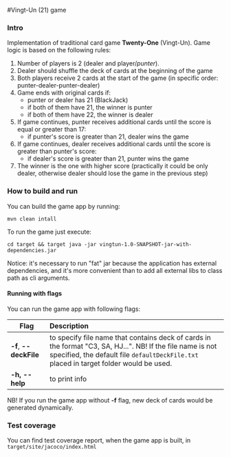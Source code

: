 #Vingt-Un (21) game

### Intro
Implementation of traditional card game **Twenty-One** (Vingt-Un). Game logic is based on the following rules:
1. Number of players is 2 (dealer and player/*punter*).
2. Dealer should shuffle the deck of cards at the beginning of the game 
3. Both players receive 2 cards at the start of the game (in specific order: punter-dealer-punter-dealer)
4. Game ends with original cards if:
    - punter or dealer has 21 (BlackJack)
    - if both of them have 21, the winner is punter
    - if both of them have 22, the winner is dealer
5. If game continues, punter receives additional cards until the score is equal or greater than 17:
    - if punter's score is greater than 21, dealer wins the game
6. If game continues, dealer receives additional cards until the score is greater than punter's score:
    - if dealer's score is greater than 21, punter wins the game
7. The winner is the one with higher score (practically it could be only dealer, otherwise dealer should lose the game 
in the previous step)

### How to build and run
You can build the game app by running:
```shell script
mvn clean intall
```
To run the game just execute:
```shell script
cd target && target java -jar vingtun-1.0-SNAPSHOT-jar-with-dependencies.jar
```
Notice: it's necessary to run "fat" jar because the application has external dependencies, and it's more convenient than
to add all external libs to class path as cli arguments.
#### Running with flags
You can run the game app with following flags:

| Flag                   |      Description   |
|------------------------|:-------------------|
| **-f**, **--deckFile** |  to specify file name that contains deck of cards in the format "C3, SA, HJ...". NB! If the file name is not specified, the default file `defaultDeckFile.txt` placed in target folder would be used.      |
| **-h, --help**         |  to print info        |

NB! If you run the game app without **-f** flag, new deck of cards would be generated dynamically.

### Test coverage
You can find test coverage report, when the game app is built, in `target/site/jacoco/index.html`
